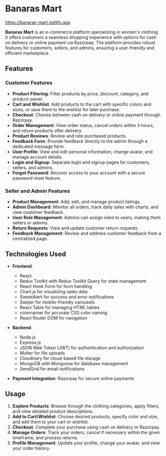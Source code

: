 # **Banaras Mart**

https://banaras-mart.netlify.app

**Banaras Mart** is an e-commerce platform specializing in women's clothing. It offers customers a seamless shopping experience with options for cash on delivery or online payment via Razorpay. The platform provides robust features for customers, sellers, and admins, ensuring a user-friendly and efficient marketplace.

## **Features**

### **Customer Features**
- **Product Filtering**: Filter products by price, discount, category, and product owner.
- **Cart and Wishlist**: Add products to the cart with specific colors and sizes, or save them to the wishlist for later purchase.
- **Checkout**: Choose between cash on delivery or online payment through Razorpay.
- **Order Management**: View order status, cancel orders within 3 hours, and return products after delivery.
- **Product Reviews**: Review and rate purchased products.
- **Feedback Form**: Provide feedback directly to the admin through a dedicated message form.
- **User Profile**: View and edit personal information, change avatar, and manage account details.
- **Login and Signup**: Separate login and signup pages for customers, sellers, and admins.
- **Forgot Password**: Recover access to your account with a secure password reset feature.

### **Seller and Admin Features**
- **Product Management**: Add, edit, and manage product listings.
- **Admin Dashboard**: Monitor all orders, track daily sales with charts, and view customer feedback.
- **User Role Management**: Admins can assign roles to users, making them sellers or admins.
- **Return Requests**: View and update customer return requests.
- **Feedback Management**: Review and address customer feedback from a centralized page.

## **Technologies Used**

- **Frontend**:
  - React
  - Redux Toolkit with Redux Toolkit Query for state management
  - React Hook Form for form handling
  - Chart.js for visualizing sales data
  - SweetAlert for success and error notifications
  - Swiper for mobile-friendly carousels
  - React Table for managing HTML tables
  - colornamer for accurate CSS color naming
  - React Router DOM for navigation

- **Backend**:
  - Node.js
  - Express.js
  - JSON Web Token (JWT) for authentication and authorization
  - Multer for file uploads
  - Cloudinary for cloud-based file storage
  - MongoDB with Mongoose for database management
  - SendGrid for email notifications

- **Payment Integration**: Razorpay for secure online payments

## **Usage**

1. **Explore Products**: Browse through the clothing categories, apply filters, and view detailed product descriptions.
2. **Add to Cart/Wishlist**: Choose desired products, specify color and size, and add them to your cart or wishlist.
3. **Checkout**: Complete your purchase using cash on delivery or Razorpay.
4. **Manage Orders**: Track your orders, cancel if necessary within the given timeframe, and process returns.
5. **Profile Management**: Update your profile, change your avatar, and view your order history.
